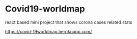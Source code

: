 # Covid19-worldmap
react based mini project that shows corona cases related stats

https://covid-19worldmap.herokuapp.com/